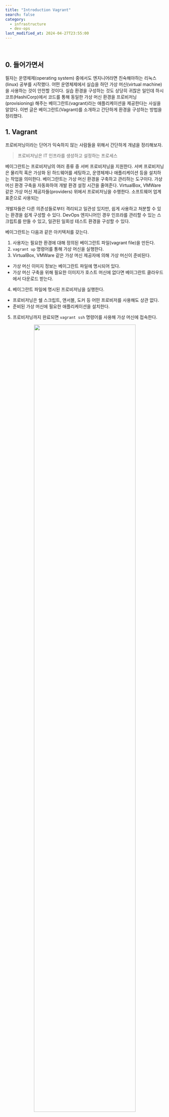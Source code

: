 ```yaml
---
title: "Introduction Vagrant"
search: false
category:
  - infrastructure
  - dev-ops
last_modified_at: 2024-04-27T23:55:00
---
```


<br/>

## 0. 들어가면서

필자는 운영체제(operating system) 중에서도 엔지니어라면 친숙해야하는 리눅스(linux) 공부를 시작했다. 어떤 운영체제에서 실습을 하던 가상 머신(virtual machine)을 사용하는 것이 안전할 것이다. 실습 환경을 구성하는 것도 상당히 귀찮은 일인데 하시코프(HashiCorp)에서 코드를 통해 동일한 가상 머신 환경을 프로비저닝(provisioning) 해주는 베이그란트(vagrant)라는 애플리케이션을 제공한다는 사실을 알았다. 이번 글은 베이그란트(Vagrant)를 소개하고 간단하게 환경을 구성하는 방법을 정리했다.

## 1. Vagrant 

프로비저닝이라는 단어가 익숙하지 않는 사람들을 위해서 간단하게 개념을 정리해보자.

> 프로비저닝은 IT 인프라를 생성하고 설정하는 프로세스

베이그란트는 프로비저닝의 여러 종류 중 서버 프로비저닝을 지원한다. 서버 프로비저닝은 물리적 혹은 가상화 된 하드웨어를 세팅하고, 운영체제나 애플리케이션 등을 설치하는 작업을 의미한다. 베이그란트는 가상 머신 환경을 구축하고 관리하는 도구이다. 가상 머신 환경 구축을 자동화하여 개발 환경 설정 시간을 줄여준다. VirtualBox, VMWare 같은 가상 머신 제공자들(providers) 위에서 프로비저닝을 수행한다. 소프트웨어 업계 표준으로 사용되는 

개발자들은 다른 의존성들로부터 격리되고 일관성 있지만, 쉽게 사용하고 처분할 수 있는 환경을 쉽게 구성할 수 있다. DevOps 엔지니어인 경우 인프라를 관리할 수 있는 스크립트를 만들 수 있고, 일관된 일회성 테스트 환경을 구성할 수 있다. 

베이그란트는 다음과 같은 아키텍처를 갖는다.

1. 사용자는 필요한 환경에 대해 정의된 베이그란트 파일(vagrant file)을 만든다.
2. `vagrant up` 명령어를 통해 가상 머신을 실행한다.
3. VirtualBox, VMWare 같은 가상 머신 제공자에 의해 가상 머신이 준비된다. 
  - 가상 머신 이미지 정보는 베이그란트 파일에 명시되어 있다.
  - 가상 머신 구축을 위해 필요한 이미지가 호스트 머신에 없다면 베이그란트 클라우드에서 다운로드 받는다.
4. 베이그란트 파일에 명시된 프로비저닝을 실행한다.
  - 프로비저닝은 쉘 스크립트, 앤서블, 도커 등 어떤 프로비저를 사용해도 상관 없다.
  - 준비된 가상 머신에 필요한 애플리케이션을 설치한다.
5. 프로비저닝까지 완료되면 `vagrant ssh` 명령어를 사용해 가상 머신에 접속한다.

<p align="center">
  <img src="/images/posts/2024/introduction-vagrant-01.png" width="80%" class="image__border">
</p>
<center>https://quintagroup.com/blog/what-is-vagrant-and-when-should-one-turn-to-it</center>

## 2. Single Virtual Machine

간단하게 가상 머신을 프로비저닝 해보자. 베이그란트와 VirtualBox 설치 방법은 별도로 정리하지 않았다. 공식 홈페이지에서 쉽게 다운로드 받아 설치할 수 있다. 프로비저닝 전에 용어를 먼저 정리한다. 

- 박스(box)
  - 사용자가 원하는 가상 머신 이미지를 의미한다.
- 프로젝트(project)
  - 사용자가 작성한 베이그란트 파일이 저장된 폴더를 의미한다.

### 2.1. Make Vagrant Project

먼저 프로젝트를 하나 만든다. 

1. single-vm 디렉토리를 만든다.
2. single-vm 디렉토리로 이동한다.
3. 베이그란트 프로젝트를 초기화한다.

```
$ mkdir single-vm

$ cd single-vm

$ vagrant init
A `Vagrantfile` has been placed in this directory. You are now
ready to `vagrant up` your first virtual environment! Please read
the comments in the Vagrantfile as well as documentation on
`vagrantup.com` for more information on using Vagrant.
```

### 2.2. Make Vagrant File

프로젝트를 초기화가 완료되면 베이그란트 파일이 생성된다. 

```
$ ls

Vagrantfile
```

파일을 열어보면 설정 방법과 설명이 주석으로 작성되어 있다. 이번 예시에서 불필요한 내용들은 정리하고 살펴보자. 각 설정에 대한 설명은 가독성을 위해 주석으로 작성했다.

```
Vagrant.configure("2") do |config|

  # 우분투 이미지를 사용한다.
  config.vm.box = "ubuntu/trusty64"

  # 프라이빗 네트워크를 구성한다. 호스트 머신만 해당 IP 주소로 접근할 수 있다.
  config.vm.network "private_network", ip: "192.168.33.10"

  # 가상 머신 제공자를 정의한다.
  # 이번 예시에선 VirtualBox를 사용한다.
  config.vm.provider "virtualbox" do |vb|
    # GUI 환경에서 실행할 것인지 정의한다.
    vb.gui = false
    # 가상 머신 메모리를 정의한다.
    vb.memory = "1024"
  end

  # 프로비저너를 설정한다. 
  # 위에서 설명했듯 쉘 스크립트(shell script), 앤서블(ansible), 도커(docker), 퍼팻(puppet) 어떤 것을 사용해도 무관하다.
  # 이번 예시에선 쉘 스크립트를 사용해 apache2 애플리케이션을 미리 준비한다.
  config.vm.provision "shell", inline: <<-SHELL
    apt-get update
    apt-get install -y apache2
  SHELL
end
```

### 2.3. Provisioning Virtual Machine

다음과 같은 베이그란트 명령어를 실행한다.

- 가상 머신을 실행한다.
- 가상 머신 실행이 완료되면 쉘 스크립트 프로비저닝을 실행한다.

```
$ vagrant up

Bringing machine 'default' up with 'virtualbox' provider...
==> default: Importing base box 'ubuntu/trusty64'...
==> default: Matching MAC address for NAT networking...
==> default: Checking if box 'ubuntu/trusty64' version '20190514.0.0' is up to date...
==> default: Setting the name of the VM: single-vm_default_1714232088814_8252
==> default: Clearing any previously set forwarded ports...
==> default: Clearing any previously set network interfaces...
==> default: Preparing network interfaces based on configuration...
    default: Adapter 1: nat
    default: Adapter 2: hostonly
==> default: Forwarding ports...
    default: 22 (guest) => 2222 (host) (adapter 1)
==> default: Running 'pre-boot' VM customizations...
==> default: Booting VM...
==> default: Waiting for machine to boot. This may take a few minutes...
    default: SSH address: 127.0.0.1:2222
    default: SSH username: vagrant
    default: SSH auth method: private key

    ....

    default: /vagrant => C:/Users/KANGJUNHYUN/Desktop/workspace/blog/blog-in-action/2024-04-27-introduction-vagrant/single-vm
==> default: Running provisioner: shell...
    default: Running: inline script
    default: Ign http://archive.ubuntu.com trusty InRelease
    default: Get:1 http://archive.ubuntu.com trusty-updates InRelease [56.4 kB]
    default: Get:2 http://security.ubuntu.com trusty-security InRelease [56.4 kB]

    ... 

    default:  * Starting web server apache2
    default: AH00558: apache2: Could not reliably determine the server's fully qualified domain name, using 10.0.2.15. Set the 'ServerName' directive globally to suppress this message
    default:  *
    default: Setting up ssl-cert (1.0.33) ...
    default: Processing triggers for libc-bin (2.19-0ubuntu6.15) ...
    default: Processing triggers for ufw (0.34~rc-0ubuntu2) ...
    default: Processing triggers for ureadahead (0.100.0-16) ...
```

가상 머신 프로비저닝이 완료되면 VirtualBox 윈도우에서 가상 머신이 실행되고 있는 것을 확인할 수 있다.

<p align="center">
  <img src="/images/posts/2024/introduction-vagrant-02.png" width="80%" class="image__border">
</p>

### 2.4. Connect via SSH

설치한 가상 머신으로 접속해보자. 베이그란트 명령어를 사용하면 설치한 가상 머신의 사용자 이름이나 비밀번호를 모르더라도 SSH 접근이 가능하다. 베이그란트는 가상 머신을 프로비저닝할 때 준비한 SSH 인증(authentication) 키를 사용한다.

- `vagrant ssh` 명령어를 실행한다.
- 가상 머신에 접속되면 프로비저닝 한 apache2 애플리케이션이 설치 됐는지 확인한다.

```
$ vagrant ssh

Welcome to Ubuntu 14.04.6 LTS (GNU/Linux 3.13.0-170-generic x86_64)

 * Documentation:  https://help.ubuntu.com/

  System information as of Sat Apr 27 15:40:47 UTC 2024

  System load:  0.0               Processes:           78
  Usage of /:   3.7% of 39.34GB   Users logged in:     0
  Memory usage: 14%               IP address for eth0: 10.0.2.15
  Swap usage:   0%                IP address for eth1: 192.168.33.10

  Graph this data and manage this system at:
    https://landscape.canonical.com/

New release '16.04.7 LTS' available.
Run 'do-release-upgrade' to upgrade to it.


Last login: Sat Apr 27 15:40:47 2024 from 10.0.2.2
vagrant@vagrant-ubuntu-trusty-64:~$ which apache2
/usr/sbin/apache2
```

## CLOSE

베이그란트 파일 하나로 여러 개의 가상 머신을 프로비저닝할 수 있다. 동시에 여러 개를 컨트롤 할 수도 있지만, 명령어 뒤에 가상 머신 이름을 명시하면 각 가상 머신 별로 컨트롤이 가능하다. 다중 가상 머신을 프로비저닝할 일이 생긴다면 그때 정리할 생각이다.

가상 머신을 준비하고 실행하는 `vagrant up` 명령어 외에도 다음과 같은 명령어들이 존재한다.  

```
$ vagrant halt [VM] # 가상 머신을 종료한다.

$ vagrant up [VM] # 가상 머신을 실행한다.

$ vagrant suspend [VM] # 가상 머신을 일시 정지한다.

$ vagrant resume [VM] # 일시 정지한 가상 머신을 다시 실행한다.

$ vagrant destroy [VM] # 가상 머신을 삭제한다.
```

#### TEST CODE REPOSITORY

- <https://github.com/Junhyunny/blog-in-action/tree/master/2024-04-27-introduction-vagrant>

#### RECOMMEND NEXT POSTS

- [테라폼(Terraform) 소개][introduction-terraform-link]

#### REFERENCE

- <https://developer.hashicorp.com/vagrant/intro>
- <https://developer.hashicorp.com/vagrant/docs/installation#windows-virtualbox-and-hyper-v>
- <https://quintagroup.com/blog/what-is-vagrant-and-when-should-one-turn-to-it>

[introduction-terraform-link]: https://junhyunny.github.io/information/infrastructure/dev-ops/introduction-terraform/